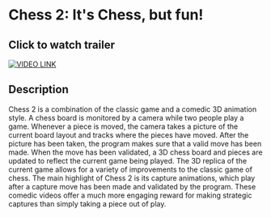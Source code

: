 # Chess 2: It's Chess, but fun!
## Click to watch trailer
[![VIDEO LINK](http://img.youtube.com/vi/9waTXbc2xNk/0.jpg)](https://youtu.be/9waTXbc2xNk)
## Description
Chess 2 is a combination of the classic game and a comedic 3D animation style. 
A chess board is monitored by a camera while two people play a game. 
Whenever a piece is moved, the camera takes a picture of the current board layout and tracks where the pieces have moved.
After the picture has been taken, the program makes sure that a valid move has been made.
When the move has been validated, a 3D chess board and pieces are updated to reflect the current game being played.
The 3D replica of the current game allows for a variety of improvements to the classic game of chess.
The main highlight of Chess 2 is its capture animations, which play after a capture move has been made and validated by the program.
These comedic videos offer a much more engaging reward for making strategic captures than simply taking a piece out of play.
